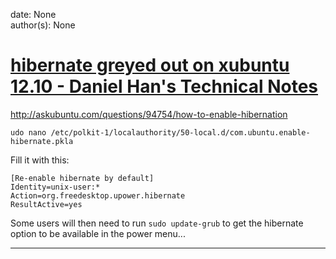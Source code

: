 
date: None  
author(s): None  

# [hibernate greyed out on xubuntu 12.10 - Daniel Han's Technical Notes](https://sites.google.com/site/xiangyangsite/home/technical-tips/linux-unix/common-tips/hibernate-greyed-out-on-xubuntu-12-10)

<http://askubuntu.com/questions/94754/how-to-enable-hibernation>
    
    
    udo nano /etc/polkit-1/localauthority/50-local.d/com.ubuntu.enable-hibernate.pkla
    

Fill it with this:
    
    
    [Re-enable hibernate by default]
    Identity=unix-user:*
    Action=org.freedesktop.upower.hibernate
    ResultActive=yes

Some users will then need to run `sudo update-grub` to get the hibernate option to be available in the power menu...  
  
---

